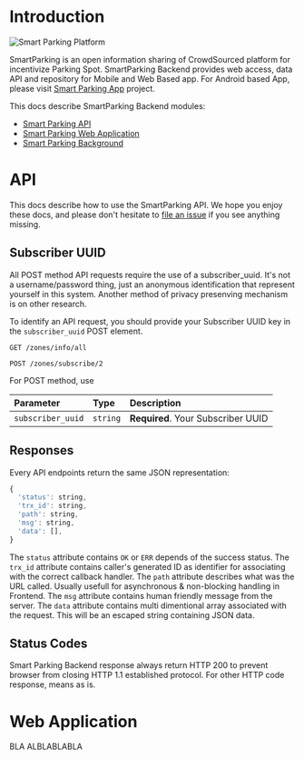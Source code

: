 # Introduction

![Smart Parking Platform](https://gitlab.anu.edu.au/u1063268/smart-parking-backend/raw/master/docs/platform.png "Smart Parking Platform")

SmartParking is an open information sharing of CrowdSourced platform for incentivize Parking Spot.
SmartParking Backend provides web access, data API and repository for Mobile and Web Based app. For Android based App, please visit [Smart Parking App](https://gitlab.anu.edu.au/u1063268/smart-parking-app) project.


This docs describe  SmartParking Backend modules:

- [Smart Parking API](#api)
- [Smart Parking Web Application](#web-application)
- [Smart Parking Background](#background)

# API
This docs describe how to use the SmartParking API. We hope you enjoy these docs, and please don't hesitate to [file an issue](https://gitlab.anu.edu.au/u1063268/smart-parking-backend/issues/new) if you see anything missing.

## Subscriber UUID

All POST method API requests require the use of a subscriber_uuid. It's not a username/password thing, just an anonymous identification that represent yourself in this system. Another method of privacy presenving mechanism is on other research.

To identify an API request, you should provide your Subscriber UUID key in the `subscriber_uuid` POST element.


```http
GET /zones/info/all

POST /zones/subscribe/2
```

For POST method, use 

| Parameter | Type | Description |
| :--- | :--- | :--- |
| `subscriber_uuid` | `string` | **Required**. Your Subscriber UUID |

## Responses

Every API endpoints return the same JSON representation:

```javascript
{
  'status': string, 
  'trx_id': string,
  'path': string, 
  'msg': string, 
  'data': [], 
}
```

The `status` attribute contains `OK` or `ERR` depends of the success status.
The `trx_id` attribute contains caller's generated ID as identifier for associating with the correct callback handler.
The `path` attribute describes what was the URL called. Usually usefull for asynchronous & non-blocking handling in Frontend.
The `msg` attribute contains human friendly message from the server.
The `data` attribute contains multi dimentional array associated with the request. This will be an escaped string containing JSON data.

## Status Codes

Smart Parking Backend response always return HTTP 200 to prevent browser from closing HTTP 1.1 established protocol.
For other HTTP code response, means as is.


# Web Application

BLA ALBLABLABLA
